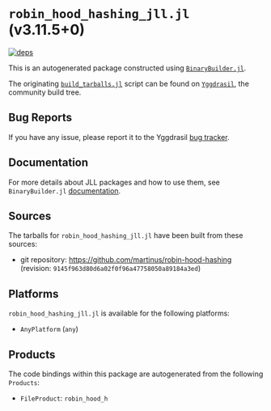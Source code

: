 # `robin_hood_hashing_jll.jl` (v3.11.5+0)

[![deps](https://juliahub.com/docs/robin_hood_hashing_jll/deps.svg)](https://juliahub.com/ui/Packages/robin_hood_hashing_jll/IwgxA?page=2)

This is an autogenerated package constructed using [`BinaryBuilder.jl`](https://github.com/JuliaPackaging/BinaryBuilder.jl).

The originating [`build_tarballs.jl`](https://github.com/JuliaPackaging/Yggdrasil/blob/c11f0bd62ce81fa7c736caa720cf0e1ec2953fd2/R/robin_hood_hashing/build_tarballs.jl) script can be found on [`Yggdrasil`](https://github.com/JuliaPackaging/Yggdrasil/), the community build tree.

## Bug Reports

If you have any issue, please report it to the Yggdrasil [bug tracker](https://github.com/JuliaPackaging/Yggdrasil/issues).

## Documentation

For more details about JLL packages and how to use them, see `BinaryBuilder.jl` [documentation](https://docs.binarybuilder.org/stable/jll/).

## Sources

The tarballs for `robin_hood_hashing_jll.jl` have been built from these sources:

* git repository: https://github.com/martinus/robin-hood-hashing (revision: `9145f963d80d6a02f0f96a47758050a89184a3ed`)

## Platforms

`robin_hood_hashing_jll.jl` is available for the following platforms:

* `AnyPlatform` (`any`)

## Products

The code bindings within this package are autogenerated from the following `Products`:

* `FileProduct`: `robin_hood_h`
